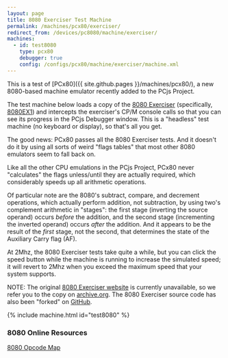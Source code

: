 ```yaml
---
layout: page
title: 8080 Exerciser Test Machine
permalink: /machines/pcx80/exerciser/
redirect_from: /devices/pc8080/machine/exerciser/
machines:
  - id: test8080
    type: pcx80
    debugger: true
    config: /configs/pcx80/machine/exerciser/machine.xml
---
```


This is a test of [PCx80]({{ site.github.pages }}/machines/pcx80/), a new 8080-based machine emulator recently
added to the PCjs Project.

The test machine below loads a copy of the
[8080 Exerciser](https://web.archive.org/web/20151006085348/http://www.idb.me.uk/sunhillow/8080.html)
(specifically, [8080EX1](/machines/pcx80/ram/exerciser/8080EX1.MAC)) and intercepts the exerciser's CP/M console
calls so that you can see its progress in the PCjs Debugger window.  This is a "headless" test machine
(no keyboard or display), so that's all you get.

The good news: PCx80 passes all the 8080 Exerciser tests.  And it doesn't do it by using all sorts of weird
"flags tables" that most other 8080 emulators seem to fall back on.

Like all the other CPU emulations in the PCjs Project, PCx80 never "calculates" the flags unless/until they are
actually required, which considerably speeds up all arithmetic operations.

Of particular note are the 8080's subtract, compare, and decrement operations, which actually perform addition,
not subtraction, by using two's complement arithmetic in "stages": the first stage (inverting the source operand)
occurs *before* the addition, and the second stage (incrementing the inverted operand) occurs *after* the addition.
And it appears to be the result of the *first* stage, not the second, that determines the state of the Auxiliary
Carry flag (AF).

At 2Mhz, the 8080 Exerciser tests take quite a while, but you can click the speed button while the machine is running
to increase the simulated speed; it will revert to 2Mhz when you exceed the maximum speed that your system supports.

NOTE: The original [8080 Exerciser website](http://www.idb.me.uk/sunhillow/8080.html)
is currently unavailable, so we refer you to the copy on
[archive.org](https://web.archive.org/web/20151006085348/http://www.idb.me.uk/sunhillow/8080.html).
The 8080 Exerciser source code has also been "forked" on [GitHub](https://github.com/begoon/8080ex1).

{% include machine.html id="test8080" %}

### 8080 Online Resources

[8080 Opcode Map](http://pastraiser.com/cpu/i8080/i8080_opcodes.html)
